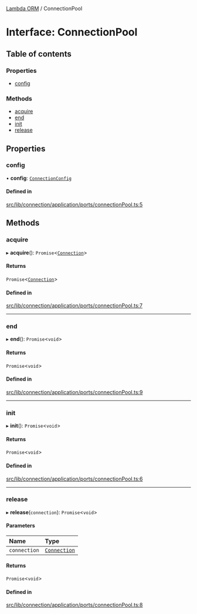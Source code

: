 [Lambda ORM](../README.md) / ConnectionPool

# Interface: ConnectionPool

## Table of contents

### Properties

- [config](ConnectionPool.md#config)

### Methods

- [acquire](ConnectionPool.md#acquire)
- [end](ConnectionPool.md#end)
- [init](ConnectionPool.md#init)
- [release](ConnectionPool.md#release)

## Properties

### config

• **config**: [`ConnectionConfig`](ConnectionConfig.md)

#### Defined in

[src/lib/connection/application/ports/connectionPool.ts:5](https://github.com/FlavioLionelRita/lambdaorm/blob/1e58311b/lib/src/lib/connection/application/ports/connectionPool.ts#L5)

## Methods

### acquire

▸ **acquire**(): `Promise`<[`Connection`](Connection.md)\>

#### Returns

`Promise`<[`Connection`](Connection.md)\>

#### Defined in

[src/lib/connection/application/ports/connectionPool.ts:7](https://github.com/FlavioLionelRita/lambdaorm/blob/1e58311b/lib/src/lib/connection/application/ports/connectionPool.ts#L7)

___

### end

▸ **end**(): `Promise`<`void`\>

#### Returns

`Promise`<`void`\>

#### Defined in

[src/lib/connection/application/ports/connectionPool.ts:9](https://github.com/FlavioLionelRita/lambdaorm/blob/1e58311b/lib/src/lib/connection/application/ports/connectionPool.ts#L9)

___

### init

▸ **init**(): `Promise`<`void`\>

#### Returns

`Promise`<`void`\>

#### Defined in

[src/lib/connection/application/ports/connectionPool.ts:6](https://github.com/FlavioLionelRita/lambdaorm/blob/1e58311b/lib/src/lib/connection/application/ports/connectionPool.ts#L6)

___

### release

▸ **release**(`connection`): `Promise`<`void`\>

#### Parameters

| Name | Type |
| :------ | :------ |
| `connection` | [`Connection`](Connection.md) |

#### Returns

`Promise`<`void`\>

#### Defined in

[src/lib/connection/application/ports/connectionPool.ts:8](https://github.com/FlavioLionelRita/lambdaorm/blob/1e58311b/lib/src/lib/connection/application/ports/connectionPool.ts#L8)
